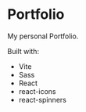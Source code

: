 # Portfolio

My personal Portfolio.

Built with: 
- Vite
- Sass
- React
- react-icons
- react-spinners
